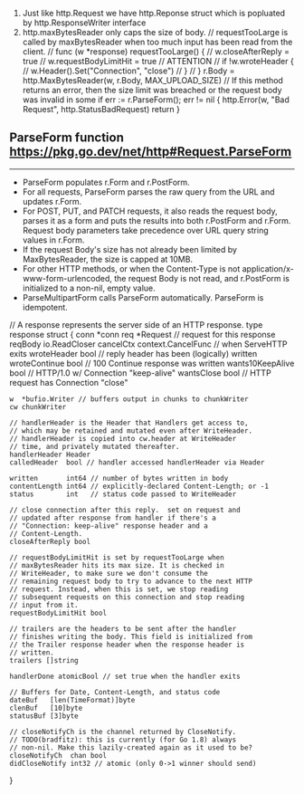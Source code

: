 
<!-- https://developer.mozilla.org/en-US/docs/Web/HTTP/Basics_of_HTTP/MIME_types -->
<!-- example of MIME type aka Media type: Content-Type", "application/json;charset='utf-8" -->


<!-- https://freshman.tech/file-upload-golang/#report-the-upload-progress -->
1. Just like http.Request we have http.Reponse struct which is popluated by http.ResponseWriter interface 
2. http.maxBytesReader only caps the size of body.
	// requestTooLarge is called by maxBytesReader when too much input has been read from the client.
	// func (w *response) requestTooLarge() {
	// 	w.closeAfterReply = true
	// 	w.requestBodyLimitHit = true // ATTENTION
	// 	if !w.wroteHeader {
	// 		w.Header().Set("Connection", "close")
	// 	}
	// }
	r.Body = http.MaxBytesReader(w, r.Body, MAX_UPLOAD_SIZE)
	//  If this method returns an error, then the size limit was breached or the request body was invalid in some
	if err := r.ParseForm(); err != nil {
		http.Error(w, "Bad Request", http.StatusBadRequest)
		return
	}

## ParseForm function https://pkg.go.dev/net/http#Request.ParseForm
---------------------------------------
- ParseForm populates r.Form and r.PostForm.
- For all requests, ParseForm parses the raw query from the URL and updates r.Form.
- For POST, PUT, and PATCH requests, it also reads the request body, parses it as a form and puts the     results into both r.PostForm and r.Form. Request body parameters take precedence over URL query string values in r.Form.
- If the request Body's size has not already been limited by MaxBytesReader, the size is capped at 10MB.
- For other HTTP methods, or when the Content-Type is not application/x-www-form-urlencoded, the request Body is not read, and r.PostForm is initialized to a non-nil, empty value.
- ParseMultipartForm calls ParseForm automatically. ParseForm is idempotent.



// A response represents the server side of an HTTP response.
type response struct {
	conn             *conn
	req              *Request // request for this response
	reqBody          io.ReadCloser
	cancelCtx        context.CancelFunc // when ServeHTTP exits
	wroteHeader      bool               // reply header has been (logically) written
	wroteContinue    bool               // 100 Continue response was written
	wants10KeepAlive bool               // HTTP/1.0 w/ Connection "keep-alive"
	wantsClose       bool               // HTTP request has Connection "close"

	w  *bufio.Writer // buffers output in chunks to chunkWriter
	cw chunkWriter

	// handlerHeader is the Header that Handlers get access to,
	// which may be retained and mutated even after WriteHeader.
	// handlerHeader is copied into cw.header at WriteHeader
	// time, and privately mutated thereafter.
	handlerHeader Header
	calledHeader  bool // handler accessed handlerHeader via Header

	written       int64 // number of bytes written in body
	contentLength int64 // explicitly-declared Content-Length; or -1
	status        int   // status code passed to WriteHeader

	// close connection after this reply.  set on request and
	// updated after response from handler if there's a
	// "Connection: keep-alive" response header and a
	// Content-Length.
	closeAfterReply bool

	// requestBodyLimitHit is set by requestTooLarge when
	// maxBytesReader hits its max size. It is checked in
	// WriteHeader, to make sure we don't consume the
	// remaining request body to try to advance to the next HTTP
	// request. Instead, when this is set, we stop reading
	// subsequent requests on this connection and stop reading
	// input from it.
	requestBodyLimitHit bool

	// trailers are the headers to be sent after the handler
	// finishes writing the body. This field is initialized from
	// the Trailer response header when the response header is
	// written.
	trailers []string

	handlerDone atomicBool // set true when the handler exits

	// Buffers for Date, Content-Length, and status code
	dateBuf   [len(TimeFormat)]byte
	clenBuf   [10]byte
	statusBuf [3]byte

	// closeNotifyCh is the channel returned by CloseNotify.
	// TODO(bradfitz): this is currently (for Go 1.8) always
	// non-nil. Make this lazily-created again as it used to be?
	closeNotifyCh  chan bool
	didCloseNotify int32 // atomic (only 0->1 winner should send)
}